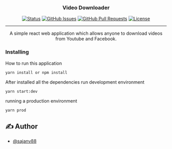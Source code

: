 <h3 align="center">Video Downloader</h3>

<div align="center">

[![Status](https://img.shields.io/badge/status-active-success.svg)]()
[![GitHub Issues](https://img.shields.io/github/issues/kylelobo/The-Documentation-Compendium.svg)](https://github.com/sajanv88/video-downloader/issues)
[![GitHub Pull Requests](https://img.shields.io/github/issues-pr/kylelobo/The-Documentation-Compendium.svg)](https://github.com/sajanv88/video-downloader/pulls)
[![License](https://img.shields.io/badge/license-MIT-blue.svg)](/LICENSE)

</div>

---

<p align="center">A simple react web application which allows anyone to download videos from Youtube and Facebook. <br> 
</p>

### Installing

How to run this application

```
yarn install or npm install
```

After installed all the dependencies run development environment

```
yarn start:dev
```

running a production environment

```
yarn prod
```

## ✍️ Author <a name = "authors"></a>

- [@sajanv88](https://github.com/sajanv88)
